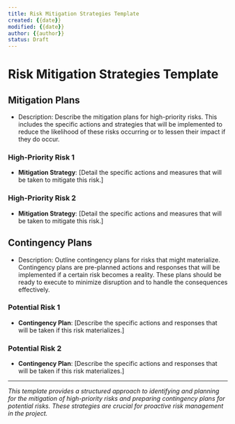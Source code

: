 ```yaml
---
title: Risk Mitigation Strategies Template
created: {{date}}
modified: {{date}}
author: {{author}}
status: Draft
---
```


# Risk Mitigation Strategies Template

## Mitigation Plans

- Description: Describe the mitigation plans for high-priority risks. This includes the specific actions and strategies that will be implemented to reduce the likelihood of these risks occurring or to lessen their impact if they do occur.

### High-Priority Risk 1
- **Mitigation Strategy**: [Detail the specific actions and measures that will be taken to mitigate this risk.]

### High-Priority Risk 2
- **Mitigation Strategy**: [Detail the specific actions and measures that will be taken to mitigate this risk.]

## Contingency Plans

- Description: Outline contingency plans for risks that might materialize. Contingency plans are pre-planned actions and responses that will be implemented if a certain risk becomes a reality. These plans should be ready to execute to minimize disruption and to handle the consequences effectively.

### Potential Risk 1
- **Contingency Plan**: [Describe the specific actions and responses that will be taken if this risk materializes.]

### Potential Risk 2
- **Contingency Plan**: [Describe the specific actions and responses that will be taken if this risk materializes.]

---

*This template provides a structured approach to identifying and planning for the mitigation of high-priority risks and preparing contingency plans for potential risks. These strategies are crucial for proactive risk management in the project.*
